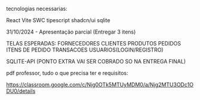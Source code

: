 tecnologias necessarias:

React
Vite
SWC
tipescript
shadcn/ui
sqlite

31/10/2024 - Apresentação parcial (Entregar 3 itens)

TELAS ESPERADAS:
FORNECEDORES
CLIENTES
PRODUTOS
PEDIDOS
ITENS DE PEDIDO
TRANSACOES
USUARIOS(LOGIN/REGISTRO)

SQLITE-API (PONTO EXTRA VAI SER COBRADO SO NA ENTREGA FINAL)

pdf professor, tudo o que precisa ter e requisitos:

https://classroom.google.com/c/Njg0OTk5MTUyMDM0/a/Njg2MTU3ODc1ODU0/details
